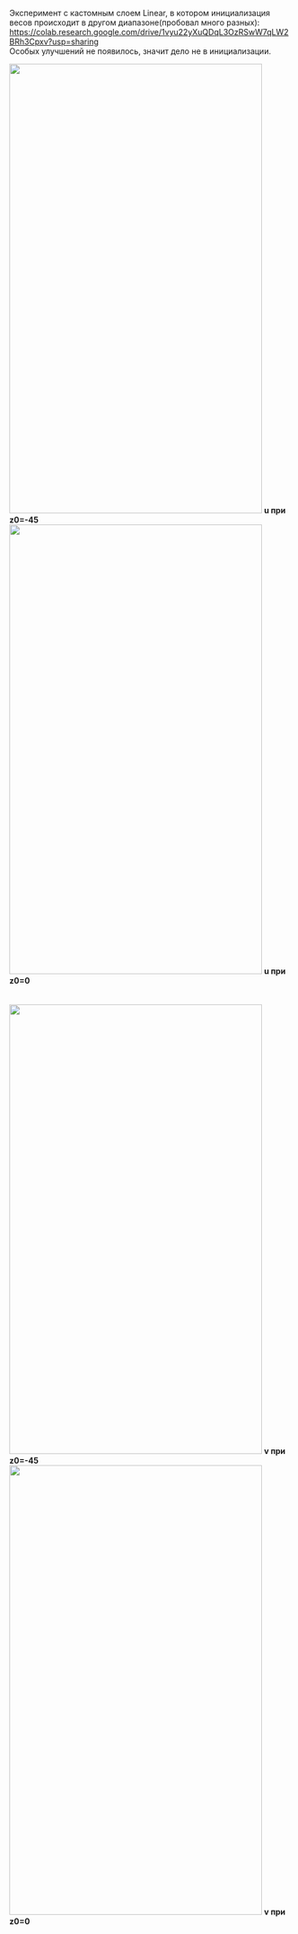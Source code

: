 Эксперимент с кастомным слоем Linear, в котором инициализация весов происходит в другом диапазоне(пробовал много разных): https://colab.research.google.com/drive/1vyu22yXuQDqL3OzRSwW7qLW2BRh3Cpxv?usp=sharing  
Особых улучшений не появилось, значит дело не в инициализации.

<img src="https://github.com/mikhakuv/PINNs/blob/main/pictures/exp4_results_u_0.PNG" width="450" height="800"> <b>u при z0=-45</b>
<img src="https://github.com/mikhakuv/PINNs/blob/main/pictures/exp4_results_u_1.PNG" width="450" height="800"> <b>u при z0=0</b>
\
\
\
<img src="https://github.com/mikhakuv/PINNs/blob/main/pictures/exp4_results_v_0.PNG" width="450" height="800"> <b>v при z0=-45</b>
<img src="https://github.com/mikhakuv/PINNs/blob/main/pictures/exp4_results_v_1.PNG" width="450" height="800"> <b>v при z0=0</b>
